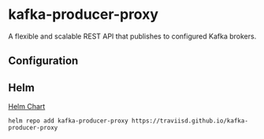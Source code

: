 # kafka-producer-proxy
A flexible and scalable REST API that publishes to configured Kafka brokers.


## Configuration




## Helm

[Helm Chart](.helm/)

```
helm repo add kafka-producer-proxy https://traviisd.github.io/kafka-producer-proxy
```

